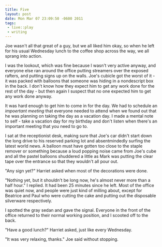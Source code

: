 ```yaml
--- 
title: Five
layout: post
date: Mon Mar 07 23:09:50 -0600 2011
tags:
 - live::play
 - writing
---
```

Joe wasn't all that great of a guy, but we all liked him okay, so when he left
for his usual Wednesday lunch to the coffee shop across the way, we all sprang
into action.

I was the lookout, which was fine because I wasn't very active anyway, and
everyone else ran around the office putting streamers over the exposed rafters,
and putting signs up on the walls.  Joe's cubicle got the worst of it - it was
packed with balloons that someone was hiding in a nondescript box in the back.
I don't know how they expect him to get any work done for the rest of the day -
but then again I suspect that no one expected him to get any work done anyway.

It was hard enough to get him to come in for the day.  We had to schedule an
*impoertant meeting* that everyone needed to attend when we found out that he
was planning on taking the day as a vacation day.  I made a mental note to self - take a
vacation day for my birthday and don't listen when there's an important meeting
that you need to go to.

I sat at the receptionist desk, making sure that Joe's car didn't start down the
long drive to his reserved parking lot and absentmindedly surfing the latest
world news.  A balloon must have gotten too close to
the staple remover or something because a loud popping noise came from Joe's
cube and all the pastel balloons shuddered a little as Mark was putting the clear
tape over the entrance so that they wouldn't all pour out.

"Any sign yet?" Harriet asked when most of the decorations were done.

"Nothing yet, but it shouldn't be long now, he's almost never more than a half
hour." I replied.  It had been 25 minutes since he left.  Most of the office was
quiet now, and people were just kind of milling about, except for Beatrice and
Paul who were cutting the cake and putting out the disposable silverware
respectively.

I spotted the gray sedan and gave the signal.  Everyone in the front of the
office returned to their normal working position, and I scooted off to the back.

"Have a good lunch?" Harriet asked, just like every Wednesday.

"It was very relaxing, thanks." Joe said without stopping.
